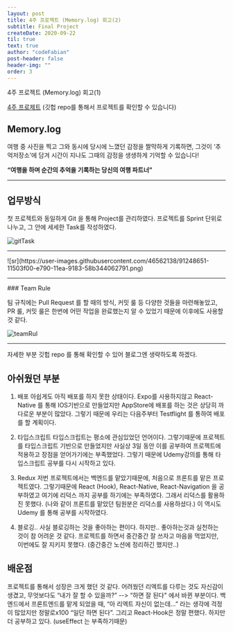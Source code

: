 ```yaml
---
layout: post
title: 4주 프로젝트 (Memory.log) 회고(2)
subtitle: Final Project
createDate: 2020-09-22
til: true
text: true
author: "codeFabian"
post-header: false
header-img: ""
order: 3
---
```


4주 프로젝트 (Memory.log) 회고(1)

[4주 프로제트](https://github.com/codeFabian/Memory.log-c)
(깃헙 repo를 통해서 프로젝트를 확인할 수 있습니다)

## Memory.log

여행 중 사진을 찍고 그와 동시에 당시에 느꼈던 감정을 짤막하게 기록하면, 그것이 ‘추억저장소’에 담겨 시간이 지나도 그때의 감정을 생생하게 기억할 수 있습니다!

**“여행을 하며 순간의 추억을 기록하는 당신의 여행 파트너”**

<hr>

## 업무방식

첫 프로젝트와 동일하게 Git 을 통해 Project를 관리하였다.
프로젝트를 Sprint 단위로 나누고, 그 안에 세세한 Task를 작성하였다.

![gitTask](https://user-images.githubusercontent.com/46562138/91248616-fbdb1500-e78f-11ea-8dea-3ebe87127cbb.png)

<hr>
![sr](https://user-images.githubusercontent.com/46562138/91248651-11503f00-e790-11ea-9183-58b344062791.png)
<hr>
### Team Rule

팀 규칙에는 Pull Request 를 할 때의 방식, 커밋 룰 등 다양한 것들을 마련해놓았고,
PR 룰, 커밋 룰은 한번에 어떤 작업을 완료했는지 알 수 있었기 때문에 이후에도 사용할 것 같다.

![teamRul](https://user-images.githubusercontent.com/46562138/91248756-5b392500-e790-11ea-976f-d1d1ba9796a3.png)

<hr>
자세한 부분 깃헙 repo 를 통해 확인할 수 있어 블로그엔 생략하도록 하겠다.

## 아쉬웠던 부분

1. 배포
   아쉽게도 아직 배포를 하지 못한 상태이다. Expo를 사용하지않고 React-Native 를 통해 IOS기반으로 만들었지만 AppStore에 배포를 하는 것은 상당히 까다로운 부분이 많았다. 그렇기 때문에 우리는 다음주부터 Testflight 를 통하여 배포를 할 계획이다.

2. 타입스크립트
   타입스크립트는 평소에 관심있었던 언어이다. 그렇기때문에 프로젝트를 타입스크립트 기반으로 만들었지만 사실상 3일 동안 이를 공부하여 프로젝트에 적용하고 장점을 얻어가기에는 부족했었다. 그렇기 때문에 Udemy강의를 통해 타입스크립트 공부를 다시 시작하고 있다.

3. Redux
   저번 프로젝트에서는 백엔드를 맡았기때문에, 처음으로 프론트를 맡은 프로젝트였다. 그렇기때문에 React (Hook), React-Native, React-Navigation 을 공부하였고 여기에 리덕스 까지 공부를 하기에는 부족하였다.
   그래서 리덕스를 활용하진 못했다. (나와 같이 프론트를 맡았던 팀원분은 리덕스를 사용하셨다.) 이 역시도 Udemy 를 통해 공부를 시작하였다.

4. 블로깅..
   사실 블로깅하는 것을 좋아하는 편이다. 하지만.. 좋아하는것과 실천하는 것이 참 어려운 것 같다. 프로젝트를 하면서 중간중간 잘 쓰자고 마음을 먹었지만, 이번에도 잘 지키지 못했다. (중간중간 노션에 정리하긴 했지만..)

## 배운점

프로젝트를 통해서 성장은 크게 했던 것 같다. 어려웠던 리엑트를 다루는 것도 자신감이 생겼고, 무엇보다도 “내가 잘 할 수 있을까?” --> “하면 잘 된다" 에서 바뀐 부분이다.
백엔드에서 프론트엔드를 맡게 되었을 때, “아 리엑트 자신이 없는데…” 라는 생각에 걱정이 많았지만 정말로x100 “일단 하면 된다”. 그리고 React-Hook은 정말 편했다.
하지만 더 공부하고 있다. (useEffect 는 부족하기때문)
